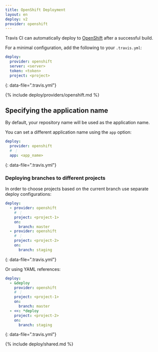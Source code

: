 ```yaml
---
title: OpenShift Deployment
layout: en
deploy: v2
provider: openshift
---
```


Travis CI can automatically deploy to [OpenShift](https://www.openshift.com/) after a successful build.

For a minimal configuration, add the following to your `.travis.yml`:

```yaml
deploy:
  provider: openshift
  server: <server>
  token: <token>
  project: <project>
```
{: data-file=".travis.yml"}

{% include deploy/providers/openshift.md %}

## Specifying the application name

By default, your repository name will be used as the application name.

You can set a different application name using the `app` option:

```yaml
deploy:
  provider: openshift
  # ⋮
  app: <app_name>
```
{: data-file=".travis.yml"}

### Deploying branches to different projects

In order to choose projects based on the current branch use separate deploy
configurations:

```yaml
deploy:
  - provider: openshift
    # ⋮
    project: <project-1>
    on:
      branch: master
  - provider: openshift
    # ⋮
    project: <project-2>
    on:
      branch: staging
```
{: data-file=".travis.yml"}

Or using YAML references:

```yaml
deploy:
  - &deploy
    provider: openshift
    # ⋮
    project: <project-1>
    on:
      branch: master
  - <<: *deploy
    project: <project-2>
    on:
      branch: staging
```
{: data-file=".travis.yml"}

{% include deploy/shared.md %}
